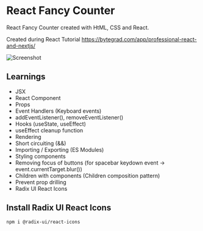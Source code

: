 # React Fancy Counter

React Fancy Counter created with HtML, CSS and React.

Created during React Tutorial
https://bytegrad.com/app/professional-react-and-nextjs/

![Screenshot](screenshot.png)

## Learnings

- JSX
- React Component
- Props
- Event Handlers (Keyboard events)
- addEventListener(), removeEventListener()
- Hooks (useState, useEffect)
- useEffect cleanup function
- Rendering
- Short circuiting (&&)
- Importing / Exporting (ES Modules)
- Styling components
- Removing focus of buttons (for spacebar keydown event -> event.currentTarget.blur())
- Children with components (Children composition pattern)
- Prevent prop drilling
- Radix UI React Icons

## Install Radix UI React Icons

```bash
npm i @radix-ui/react-icons
```
